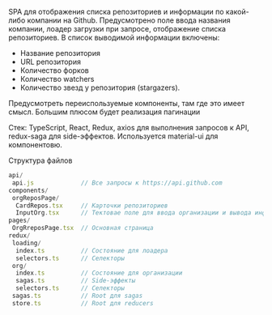 SPA для отображения списка репозиториев и информации по какой-либо компании на Github. Предусмотрено поле ввода названия компании, лоадер загрузки при запросе, отображение списка репозиториев.
В список выводимой информации включены:
- Название репозитория
- URL репозитория 
- Количество форков
- Количество watchers
- Количество звезд у репозитория (stargazers).

Предусмотреть переиспользуемые компоненты, там где это имеет смысл.
Большим плюсом будет реализация пагинации

Стек: TypeScript, React,  Redux, axios для выполнения запросов к API, redux-saga для side-эффектов.  Используется material-ui для компонентовю.

Структура файлов
```javascript
api/
 api.js             // Все запросы к https://api.github.com
components/
 orgReposPage/
  CardRepos.tsx     // Карточки репозиториев 
  InputOrg.tsx      // Тектовае поле для ввода организации и вывода информации
pages/
 OrgRreposPage.tsx  // Основная страница 
redux/ 
 loading/            
  index.ts          // Состояние для лоадера    
  selectors.ts      // Селекторы
 org/
  index.ts          // Состояние для организации 
  sagas.ts          // Side-эффекты
  selectors.ts      // Селекторы
 sagas.ts           // Root для sagas
 store.ts           // Root для reducers
 ```
